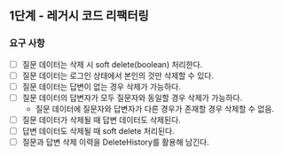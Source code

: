 ## 1단계 - 레거시 코드 리팩터링

### 요구 사항

* [ ] 질문 데이터는 삭제 시 soft delete(boolean) 처리한다.
* [ ] 질문 데이터는 로그인 상태에서 본인의 것만 삭제할 수 있다.
* [ ] 질문 데이터는 답변이 없는 경우 삭제가 가능하다.
* [ ] 질문 데이터의 답변자가 모두 질문자와 동일할 경우 삭제가 가능하다.
  * 질문 데이터에 질문자와 답변자가 다른 경우가 존재할 경우 삭제할 수 없음.
* [ ] 질문 데이터가 삭제될 때 답변 데이터도 삭제된다.
* [ ] 답변 데이터도 삭제될 때 soft delete 처리된다.
* [ ] 질문과 답변 삭제 이력을 DeleteHistory를 활용해 남긴다.